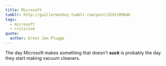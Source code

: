 ```yaml
---
title: Microsoft
tumblr: http://guillermonkey.tumblr.com/post/3291389640
tags:
  - microsoft
  - criticism
quote:
  author: Ernst Jan Plugge
---
```


The day Microsoft makes something that doesn't ***suck*** is probably the day they start making vacuum cleaners.
